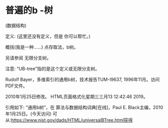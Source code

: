 # 普遍的b -树


(数据结构)



定义:
(这里还没有定义，但是
你可以帮忙。)



概括(我是一种……)
点存取法，b树。



另请参阅
无限分支树。



注意:
“UB-tree”指的是这个定义或无限分支树。



Rudolf Bayer，多维索引的通用b树，技术报告TUM-I9637, 1996年11月。访问PDF文件。








2010年1月25日修改。
HTML页面格式化星期三三月13 12:42:46 2019。



引用如下:
“通用b树”，在
算法与数据结构词典[在线]，Paul E. Black主编，2010年1月25日。(今天访问)
可从:https://www.nist.gov/dads/HTML/universalBTree.html获得